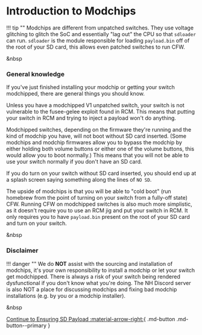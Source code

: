 # Introduction to Modchips

!!! tip ""
Modchips are different from unpatched switches. They use voltage glitching to glitch the SoC and essentially "lag out" the CPU so that `sdloader` can run. 
`sdloader` is the module responsible for loading `payload.bin` off of the root of your SD card, this allows even patched switches to run CFW.

&nbsp

### General knowledge

If you've just finished installing your modchip or getting your switch modchipped, there are general things you should know.

Unless you have a modchipped V1 unpatched switch, your switch is not vulnerable to the fusee-gelee exploit found in RCM. 
This means that putting your switch in RCM and trying to inject a payload won't do anything.

Modchipped switches, depending on the firmware they're running and the kind of modchip you have, will not boot without SD card inserted. (Some modchips and modchip firmwares allow you
to bypass the modchip by either holding both volume buttons or either one of the volume buttons, this would allow you to boot normally.)
This means that you will not be able to use your switch normally if you don't have an SD card. 

If you do turn on your switch without SD card inserted, you should end up at a splash screen saying something along the lines of `NO SD`.

The upside of modchips is that you will be able to "cold boot" (run homebrew from the point of turning on your switch from a fully-off state) CFW. Running CFW on modchipped switches
is also much more simplistic, as it doesn't require you to use an RCM jig and put your switch in RCM.
It only requires you to have `payload.bin` present on the root of your SD card and turn on your switch.

&nbsp

### Disclaimer

!!! danger "" 
We do **NOT** assist with the sourcing and installation of modchips, it's your own responsibility to install a modchip or let your switch get modchipped.
There is always a risk of your switch being rendered dysfunctional if you don't know what you're doing.
The NH Discord server is also NOT a place for discussing modchips and fixing bad modchip installations (e.g. by you or a modchip installer).

&nbsp

[Continue to Ensuring SD Payload :material-arrow-right:](ensure_sd_payload.md){ .md-button .md-button--primary }
